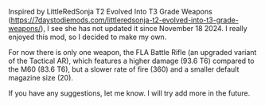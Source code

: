 Inspired by LittleRedSonja T2 Evolved Into T3 Grade Weapons (https://7daystodiemods.com/littleredsonja-t2-evolved-into-t3-grade-weapons/), I see she has not updated it since November 18 2024. I really enjoyed this mod, so I decided to make my own.

For now there is only one weapon, the FLA Battle Rifle (an upgraded variant of the Tactical AR), which features a higher damage (93.6 T6) compared to the M60 (83.6 T6), but a slower rate of fire (360) and a smaller default magazine size (20).

If you have any suggestions, let me know. I will try add more in the future.
